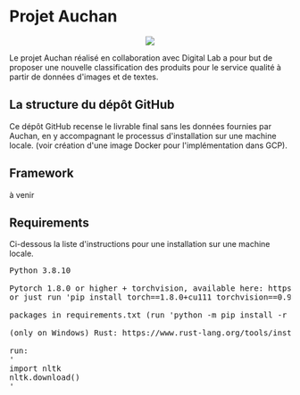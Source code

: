 # Projet Auchan

<p align="center">
       <img src="https://www.auchan.fr/content-renderer/sav_20211221-05/images/auchan-logo-desktop.svg">
</p>

Le projet Auchan réalisé en collaboration avec Digital Lab a pour but de proposer une nouvelle classification des produits pour le service qualité à partir de données d'images et de textes.

## La structure du dépôt GitHub

Ce dépôt GitHub recense le livrable final sans les données fournies par Auchan, en y accompagnant le processus d'installation sur une machine locale. (voir création d'une image Docker pour l'implémentation dans GCP).

## Framework

à venir

## Requirements

Ci-dessous la liste d'instructions pour une installation sur une machine locale.

<pre>
Python 3.8.10

Pytorch 1.8.0 or higher + torchvision, available here: https://pytorch.org/get-started/previous-versions/
or just run 'pip install torch==1.8.0+cu111 torchvision==0.9.0+cu111 -f https://download.pytorch.org/whl/torch_stable.html'

packages in requirements.txt (run 'python -m pip install -r - requirements.txt')

(only on Windows) Rust: https://www.rust-lang.org/tools/install

run:
'
import nltk
nltk.download()
'
</pre>
